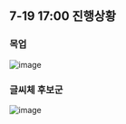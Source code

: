 ## 7-19 17:00 진행상황

### 목업
![image](/uploads/a316f490e61b2370d7dea992ff8fea45/image.png)

### 글씨체 후보군
![image](/uploads/425a543b109d5769ad6e3078cb04059d/image.png)
